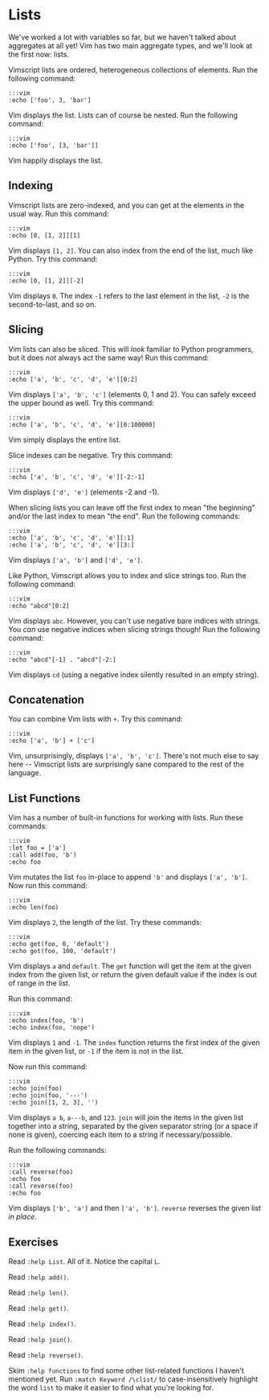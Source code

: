 Lists
=====

We've worked a lot with variables so far, but we haven't talked about aggregates
at all yet!  Vim has two main aggregate types, and we'll look at the first now:
lists.

Vimscript lists are ordered, heterogeneous collections of elements.  Run the
following command:

    :::vim
    :echo ['foo', 3, 'bar']

Vim displays the list.  Lists can of course be nested.  Run the following
command:

    :::vim
    :echo ['foo', [3, 'bar']]

Vim happily displays the list.

Indexing
--------

Vimscript lists are zero-indexed, and you can get at the elements in the usual
way.  Run this command:

    :::vim
    :echo [0, [1, 2]][1]

Vim displays `[1, 2]`.  You can also index from the end of the list, much like
Python.  Try this command:

    :::vim
    :echo [0, [1, 2]][-2]

Vim displays `0`.  The index `-1` refers to the last element in the list, `-2`
is the second-to-last, and so on.

Slicing
-------

Vim lists can also be sliced.  This will *look* familiar to Python programmers,
but it does *not* always act the same way!  Run this command:

    :::vim
    :echo ['a', 'b', 'c', 'd', 'e'][0:2]

Vim displays `['a', 'b', 'c']` (elements 0, 1 and 2).  You can safely exceed the
upper bound as well.  Try this command:

    :::vim
    :echo ['a', 'b', 'c', 'd', 'e'][0:100000]

Vim simply displays the entire list.

Slice indexes can be negative.  Try this command:

    :::vim
    :echo ['a', 'b', 'c', 'd', 'e'][-2:-1]

Vim displays `['d', 'e']` (elements -2 and -1).

When slicing lists you can leave off the first index to mean "the beginning"
and/or the last index to mean "the end".  Run the following commands:

    :::vim
    :echo ['a', 'b', 'c', 'd', 'e'][:1]
    :echo ['a', 'b', 'c', 'd', 'e'][3:]

Vim displays `['a', 'b']` and `['d', 'e']`.

Like Python, Vimscript allows you to index and slice strings too.  Run the
following command:

    :::vim
    :echo "abcd"[0:2]

Vim displays `abc`. However, you can't use negative bare indices with strings.
You *can* use negative indices when slicing strings though!  Run the following
command:

    :::vim
    :echo "abcd"[-1] . "abcd"[-2:]

Vim displays `cd` (using a negative index silently resulted in an empty string).

Concatenation
-------------

You can combine Vim lists with `+`.  Try this command:

    :::vim
    :echo ['a', 'b'] + ['c']

Vim, unsurprisingly, displays `['a', 'b', 'c']`.  There's not much else to say
here -- Vimscript lists are surprisingly sane compared to the rest of the
language.

List Functions
--------------

Vim has a number of built-in functions for working with lists.  Run these
commands:

    :::vim
    :let foo = ['a']
    :call add(foo, 'b')
    :echo foo

Vim mutates the list `foo` in-place to append `'b'` and displays `['a', 'b']`.
Now run this command:

    :::vim
    :echo len(foo)

Vim displays `2`, the length of the list.  Try these commands:

    :::vim
    :echo get(foo, 0, 'default')
    :echo get(foo, 100, 'default')

Vim displays `a` and `default`.  The `get` function will get the item at the
given index from the given list, or return the given default value if the index
is out of range in the list.

Run this command:

    :::vim
    :echo index(foo, 'b')
    :echo index(foo, 'nope')

Vim displays `1` and `-1`.  The `index` function returns the first index of the
given item in the given list, or `-1` if the item is not in the list.

Now run this command:

    :::vim
    :echo join(foo)
    :echo join(foo, '---')
    :echo join([1, 2, 3], '')

Vim displays `a b`, `a---b`, and `123`.  `join` will join the items in the given
list together into a string, separated by the given separator string (or a space
if none is given), coercing each item to a string if necessary/possible.

Run the following commands:

    :::vim
    :call reverse(foo)
    :echo foo
    :call reverse(foo)
    :echo foo

Vim displays `['b', 'a']` and then `['a', 'b']`.  `reverse` reverses the given
list *in place*.

Exercises
---------

Read `:help List`.  All of it.  Notice the capital `L`.

Read `:help add()`.

Read `:help len()`.

Read `:help get()`.

Read `:help index()`.

Read `:help join()`.

Read `:help reverse()`.

Skim `:help functions` to find some other list-related functions I haven't
mentioned yet.  Run `:match Keyword /\clist/` to case-insensitively highlight
the word `list` to make it easier to find what you're looking for.
